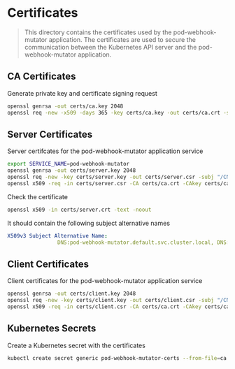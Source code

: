 # Certificates

> This directory contains the certificates used by the pod-webhook-mutator application. The certificates are used to secure the communication between the Kubernetes API server and the pod-webhook-mutator application.

## CA Certificates

Generate private key and certificate signing request

```bash
openssl genrsa -out certs/ca.key 2048
openssl req -new -x509 -days 365 -key certs/ca.key -out certs/ca.crt -subj "/CN=Kubernetes Admission Controller"
```

## Server Certificates

Server certifcates for the pod-webhook-mutator application service

```bash
export SERVICE_NAME=pod-webhook-mutator
openssl genrsa -out certs/server.key 2048
openssl req -new -key certs/server.key -out certs/server.csr -subj "/CN=$SERVICE_NAME"
openssl x509 -req -in certs/server.csr -CA certs/ca.crt -CAkey certs/ca.key -CAcreateserial -out certs/server.crt -days 365 -extfile certs/openssl.cnf -extensions v3_req
```

Check the certificate

```bash
openssl x509 -in certs/server.crt -text -noout
```
It should contain the following subject alternative names

```yaml
X509v3 Subject Alternative Name:
                DNS:pod-webhook-mutator.default.svc.cluster.local, DNS:pod-webhook-mutator.default.svc.cluster, DNS:pod-webhook-mutator.default.svc, DNS:pod-webhook-mutator.default, DNS:pod-webhook-mutator, DNS:localhost
```

## Client Certificates

Client certificates for the pod-webhook-mutator application service

```bash
openssl genrsa -out certs/client.key 2048
openssl req -new -key certs/client.key -out certs/client.csr -subj "/CN=client"
openssl x509 -req -in certs/client.csr -CA certs/ca.crt -CAkey certs/ca.key -CAcreateserial -out certs/client.crt -days 365
```

## Kubernetes Secrets

Create a Kubernetes secret with the certificates

```bash
kubectl create secret generic pod-webhook-mutator-certs --from-file=ca.crt --from-file=server.crt --from-file=server.key --from-file=client.crt --from-file=client.key
```





